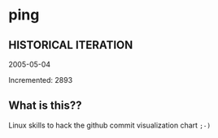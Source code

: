 # ping

## HISTORICAL ITERATION
2005-05-04

Incremented: 2893

## What is this?? 
Linux skills to hack the github commit visualization chart `;-)`
